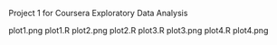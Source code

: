 
Project 1 for Coursera Exploratory Data Analysis


plot1.png
plot1.R
plot2.png
plot2.R
plot3.R
plot3.png
plot4.R
plot4.png


